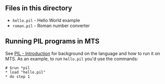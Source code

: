 ## Files in this directory

* `hello.pil` - Hello World example
* `roman.pil` - Roman number converter

## Running PIL programs in MTS

See [PIL - Introduction](http://try-mts.com/pil-introduction/) for background on the language and how to run it on MTS. As an example, to run `hello.pil` you'd use the commands:

```
# $run *pil
* load "hello.pil"
* do step 1
```
